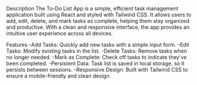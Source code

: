Description
The To-Do List App is a simple, efficient task management application built using React and styled with Tailwind CSS. It allows users to add, edit, delete, and mark tasks as complete, helping them stay organized and productive. With a clean and responsive interface, the app provides an intuitive user experience across all devices.

Features
-Add Tasks: Quickly add new tasks with a simple input form.
-Edit Tasks: Modify existing tasks in the list.
-Delete Tasks: Remove tasks when no longer needed.
-Mark as Complete: Check off tasks to indicate they’ve been completed.
-Persistent Data: Task list is saved in local storage, so it persists between sessions.
-Responsive Design: Built with Tailwind CSS to ensure a mobile-friendly and clean design.
